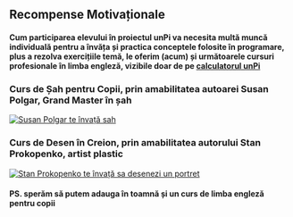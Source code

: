 ## Recompense Motivaționale

#### Cum participarea elevului în proiectul unPi va necesita **multă muncă individuală** pentru a învăța și practica conceptele folosite în programare, plus a rezolva exercițiile temă, le oferim (acum) și următoarele cursuri profesionale **în limba engleză**, vizibile doar de pe [calculatorul unPi](https://start.unpi.ro/spec/pc/)

### Curs de Șah pentru Copii, prin amabilitatea autoarei Susan Polgar, Grand Master în șah

[![Susan Polgar te învață sah](https://img.youtube.com/vi/Jph8pCUlKok/0.jpg)](https://www.youtube.com/watch?v=Jph8pCUlKok)

### Curs de Desen în Creion, prin amabilitatea autorului Stan Prokopenko, artist plastic

[![Stan Prokopenko te învață sa desenezi un portret](https://img.youtube.com/vi/D_W9sZ8S7RM/0.jpg)](https://www.youtube.com/watch?v=D_W9sZ8S7RM)

#### PS. sperăm să putem adauga în toamnă și un curs de limba engleză pentru copii
